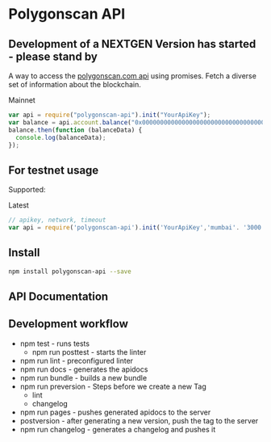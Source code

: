 # Polygonscan API

## Development of a NEXTGEN Version has started - please stand by

A way to access the [polygonscan.com api](https://polygonscan.com/apis) using promises. Fetch a diverse set of information about the blockchain.

Mainnet

```javascript
var api = require("polygonscan-api").init("YourApiKey");
var balance = api.account.balance("0x0000000000000000000000000000000000001010");
balance.then(function (balanceData) {
  console.log(balanceData);
});
```

## For testnet usage

Supported:

Latest

```javascript
// apikey, network, timeout
var api = require('polygonscan-api').init('YourApiKey','mumbai'. '3000');
```

## Install

```bash
npm install polygonscan-api --save
```

## API Documentation

## Development workflow

- npm test - runs tests
  - npm run posttest - starts the linter
- npm run lint - preconfigured linter
- npm run docs - generates the apidocs
- npm run bundle - builds a new bundle
- npm run preversion - Steps before we create a new Tag
  - lint
  - changelog
- npm run pages - pushes generated apidocs to the server
- postversion - after generating a new version, push the tag to the server
- npm run changelog - generates a changelog and pushes it

